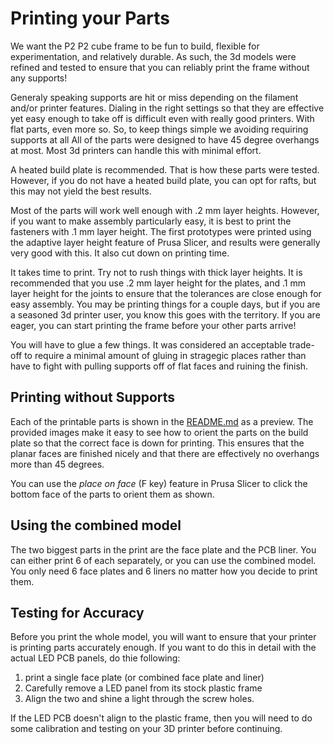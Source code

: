 # Printing your Parts

We want the P2 P2 cube frame to be fun to build, flexible for experimentation, and relatively durable. As such, the 3d models were refined and tested to ensure that you can reliably print the frame without any supports!

Generaly speaking supports are hit or miss depending on the filament and/or printer features. Dialing in the right settings so that they are effective yet easy enough to take off is difficult even with really good printers. With flat parts, even more so. So, to keep things simple we avoiding requiring supports at all All of the parts were designed to have 45 degree overhangs at most. Most 3d printers can handle this with minimal effort.

A heated build plate is recommended. That is how these parts were tested. However, if you do not have a heated build plate, you can opt for rafts, but this may not yield the best results.

Most of the parts will work well enough with .2 mm layer heights. However, if you want to make assembly particularly easy, it is best to print the fasteners with .1 mm layer height. The first prototypes were printed using the adaptive layer height feature of Prusa Slicer, and results were generally very good with this. It also cut down on printing time.

It takes time to print. Try not to rush things with thick layer heights. It is recommended that you use .2 mm layer height for the plates, and .1 mm layer height for the joints to ensure that the tolerances are close enough for easy assembly. You may be printing things for a couple days, but if you are a seasoned 3d printer user, you know this goes with the territory. If you are eager, you can start printing the frame before your other parts arrive! 

You will have to glue a few things. It was considered an acceptable trade-off to require a minimal amount of gluing in stragegic places rather than have to fight with pulling supports off of flat faces and ruining the finish.

## Printing without Supports

Each of the printable parts is shown in the [README.md](README.md) as a preview. The provided images make it easy to see how to orient the parts on the build plate so that the correct face is down for printing. This ensures that the planar faces are finished nicely and that there are effectively no overhangs more than 45 degrees.

You can use the _place on face_ (F key) feature in Prusa Slicer to click the bottom face of the parts to orient them as shown.

## Using the combined model

The two biggest parts in the print are the face plate and the PCB liner. You can either print 6 of each separately, or you can use the combined model. You only need 6 face plates and 6 liners no matter how you decide to print them. 

## Testing for Accuracy

Before you print the whole model, you will want to ensure that your printer is printing parts accurately enough. If you want to do this in detail with the actual LED PCB panels, do thie following:

1. print a single face plate (or combined face plate and liner)
2. Carefully remove a LED panel from its stock plastic frame
3. Align the two and shine a light through the screw holes.

If the LED PCB doesn't align to the plastic frame, then you will need to 
do some calibration and testing on your 3D printer before continuing. 